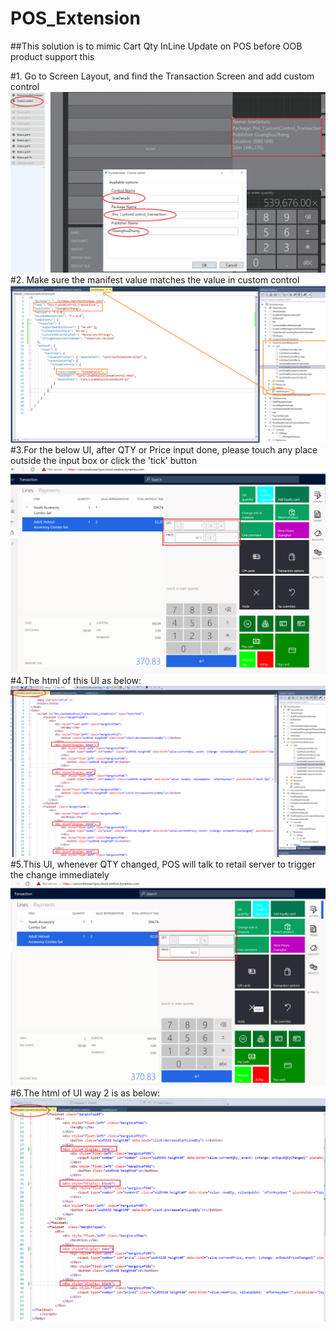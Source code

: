 # POS_Extension
##This solution is to mimic Cart Qty InLine Update on POS before OOB product support this

#1. Go to Screen Layout, and find the Transaction Screen and add custom control
![Alt text](https://github.com/zhangguanghuib/POS_Extension/blob/main/POS_QtyInlineUpdate/Images/POS_Screenlayout.png?raw=true "Optional title")
#2. Make sure the manifest value matches the value in custom control
![Alt text](https://github.com/zhangguanghuib/POS_Extension/blob/main/POS_QtyInlineUpdate/Images/Manifest.png?raw=true "Optional title")
#3.For the below UI, after QTY or Price input done, please touch any place outside the input box or click the 'tick' button
![Alt text](https://github.com/zhangguanghuib/POS_Extension/blob/main/POS_QtyInlineUpdate/Images/UI1_POS.png?raw=true "Optional title")
#4.The html of this UI as below:
![Alt text](https://github.com/zhangguanghuib/POS_Extension/blob/main/POS_QtyInlineUpdate/Images/UI1_Html.png?raw=true "Optional title")
#5.This UI, whenever QTY changed, POS will talk to retail server to trigger the change immediately
![Alt text](https://github.com/zhangguanghuib/POS_Extension/blob/main/POS_QtyInlineUpdate/Images/UI2_POS.png?raw=true "Optional title")
#6.The html of UI way 2 is as below:
![Alt text](https://github.com/zhangguanghuib/POS_Extension/blob/main/POS_QtyInlineUpdate/Images/UI2_Html.png?raw=true "Optional title")
